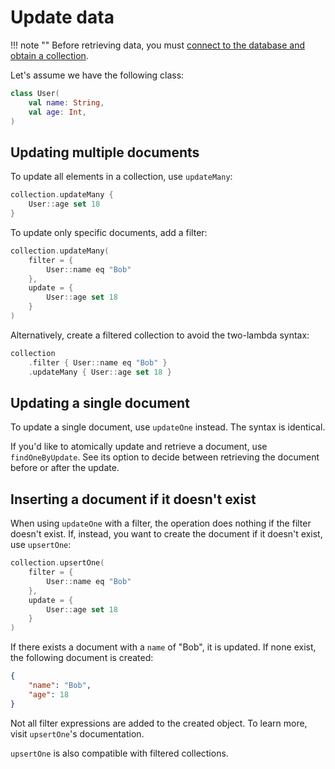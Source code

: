 # Update data

!!! note ""
    Before retrieving data, you must [connect to the database and obtain a collection](setup.md).

Let's assume we have the following class:

```kotlin
class User(
	val name: String,
	val age: Int,
)
```

## Updating multiple documents

To update all elements in a collection, use `updateMany`:

```kotlin
collection.updateMany {
	User::age set 18
}
```

To update only specific documents, add a filter:

```kotlin
collection.updateMany(
	filter = {
		User::name eq "Bob"
	},
	update = {
		User::age set 18
	}
)
```

Alternatively, create a filtered collection to avoid the two-lambda syntax:

```kotlin
collection
	.filter { User::name eq "Bob" }
	.updateMany { User::age set 18 }
```

## Updating a single document

To update a single document, use `updateOne` instead. The syntax is identical.

If you'd like to atomically update and retrieve a document, use `findOneByUpdate`. See its option to decide between retrieving the document before or after the update.

## Inserting a document if it doesn't exist

When using `updateOne` with a filter, the operation does nothing if the filter doesn't exist. If, instead, you want to create the document if it doesn't exist, use `upsertOne`:
```kotlin
collection.upsertOne(
	filter = {
		User::name eq "Bob"
	},
	update = {
		User::age set 18
	}
)
```

If there exists a document with a `name` of "Bob", it is updated. If none exist, the following document is created:
```json
{
    "name": "Bob",
    "age": 18
}
```

Not all filter expressions are added to the created object. To learn more, visit `upsertOne`'s documentation.

`upsertOne` is also compatible with filtered collections.
